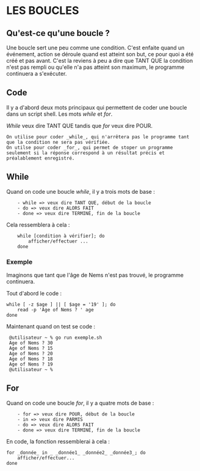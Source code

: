 # LES BOUCLES

## Qu'est-ce qu'une boucle ?

Une boucle sert une peu comme une condition. C'est enfaite quand un événement, action se déroule quand est atteint son but, ce pour quoi a été créé et pas avant.
C'est la reviens à peu a dire que TANT QUE la condition n'est pas rempli ou qu'elle n'a pas atteint son maximum, le programme continuera a s'exécuter.

## Code

Il y a d'abord deux mots principaux qui permettent de coder une boucle dans un script shell. Les mots _while_ et _for_. 

_While_ veux dire TANT QUE tandis que _for_ veux dire POUR.

    On utilise pour coder _while_, qui n'arrêtera pas le programme tant que la condition ne sera pas vérifiée.
    On utilse pour coder _for_, qui permet de stoper un programme seulement si la réponse correspond à un résultat précis et préalablement enregistré.
    
 ## While
 
 Quand on code une boucle _while_, il y a trois mots de base :
 
        - while => veux dire TANT QUE, début de la boucle
        - do => veux dire ALORS FAIT
        - done => veux dire TERMINÉ, fin de la boucle
    
 Cela ressemblera à cela :
 
        while [condition à vérifier]; do
            afficher/effectuer ...
        done
  
  ### Exemple
  
  Imaginons que tant que l'âge de Nems n'est pas trouvé, le programme continuera.
  
  Tout d'abord le code :
  
    while [ -z $age ] || [ $age = '19' ]; do
        read -p 'Age of Nems ? ' age
    done

 Maintenant quand on test se code :
 
     @utilisateur ~ % go run exemple.sh
     Age of Nems ? 30
     Age of Nems ? 15
     Age of Nems ? 20
     Age of Nems ? 18
     Age of Nems ? 19
     @utilisateur ~ % 
     
 ## For
 
 Quand on code une boucle _for_, il y a quatre mots de base :
 
        - for => veux dire POUR, début de la boucle
        - in => veux dire PARMIS
        - do => veux dire ALORS FAIT
        - done => veux dire TERMINÉ, fin de la boucle
        
En code, la fonction ressemblerai à cela :

    for _donnée_ in _ _donnée1_ _donnée2_ _donnée3_; do
        afficher/effectuer...
    done
  
        
